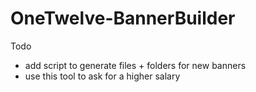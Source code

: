 # OneTwelve-BannerBuilder


Todo
- add script to generate files + folders for new banners
- use this tool to ask for a higher salary